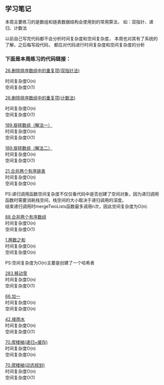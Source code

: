 ## 学习笔记

本周主要练习的是数组和链表数据结构会使用到的常用算法，
如：双指针、递归、计数法

以前自己写完代码都不会分析时间复杂度和空间复杂度，
本周也对其有了系统的了解，之后每写段代码，
都应对代码进行时间复杂度和空间复杂度的分析

### 下面是本周练习的代码链接：

[26.删除排序数组中的重复项(双指针法)](../src/main/java/week1/removeDuplicates/Solution.java) <br>

时间复杂度O(n) <br>
空间复杂度O(1) <br>

[26.删除排序数组中的重复项(计数法)](../src/main/java/week1/removeDuplicates/Solution1.java) <br>

时间复杂度O(n) <br>
空间复杂度O(1) <br>

[189.旋转数组（解法一）](../src/main/java/week1/rotateArray/Solution.java) <br>
时间复杂度O(n) <br>
空间复杂度O(1) <br>

[189.旋转数组（解法二）](../src/main/java/week1/rotateArray/Solution1.java) <br>
时间复杂度O(n) <br>
空间复杂度O(1) <br>

[21.合并两个有序链表](../src/main/java/week1/mergeTwoSortedLists/Solution.java) <br>
时间复杂度O(n) <br>
空间复杂度O(n) <br>

PS:递归调用函数空间复杂度不仅仅看代码中是否创建了空间对象，因为递归调用函数时需要消耗栈空间，栈空间的大小取决于递归调用的深度。<br>
结束递归调用时mergeTwoLists函数最多调用n次，因此空间复杂度为O(n). <br>
   
   
[88.合并两个有序数组](../src/main/java/week1/mergeSortedArray/Solution.java) <br>
时间复杂度O(n) <br>
空间复杂度O(1) <br>

[1.两数之和](../src/main/java/week1/twoSum/Solution.java) <br>
时间复杂度O(n) <br>
空间复杂度O(n) <br>

PS:空间复杂度为O(n)主要是创建了一个哈希表 <br>


[283.移动零](../src/main/java/week1/moveZeroes/Solution.java) <br>
时间复杂度O(n) <br>
空间复杂度O(1) <br>

[66.加一](../src/main/java/week1/plusOne/Solution.java) <br>
时间复杂度O(n) <br>
空间复杂度O(n) <br>

[42.接雨水](../src/main/java/week1/trappingRainWater/Solution.java) <br>
时间复杂度O(n) <br>
空间复杂度O(1) <br>

[70.爬楼梯(递归+缓存)](../src/main/java/week1/climbStairs/Solution.java) <br>
时间复杂度O(n) <br>
空间复杂度O(n) <br>

[70.爬楼梯(动态规划)](../src/main/java/week1/climbStairs/Solution1.java) <br>
时间复杂度O(n) <br>
空间复杂度O(1) <br>
